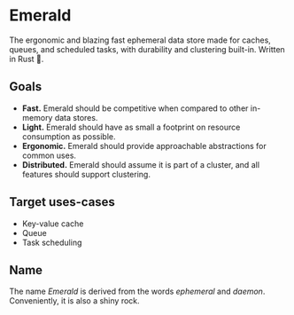 # Emerald
The ergonomic and blazing fast ephemeral data store made for caches, queues, and scheduled tasks, with durability and clustering built-in. Written in Rust 🦀.

## Goals
- **Fast.** Emerald should be competitive when compared to other in-memory data stores.
- **Light.** Emerald should have as small a footprint on resource consumption as possible.
- **Ergonomic.** Emerald should provide approachable abstractions for common uses.
- **Distributed.** Emerald should assume it is part of a cluster, and all features should support clustering.

## Target uses-cases
- Key-value cache
- Queue
- Task scheduling

## Name
The name _Emerald_ is derived from the words _ephemeral_ and _daemon_. Conveniently, it is also a shiny rock.
